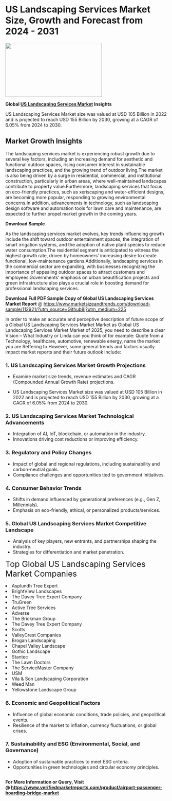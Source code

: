 <H1>US Landscaping Services Market Size, Growth and Forecast from 2024 - 2031</H1><img class="aligncenter size-medium wp-image-584254" src="https://thirdeyenews.in/wp-content/uploads/2024/09/Global-Market-Research-300x168.jpeg" alt="" width="300" height="168" /><p><strong>Global&nbsp;<a href="https://www.marketsizeandtrends.com/download-sample/112921/?utm_source=Github8j?utm_medium=225">US Landscaping Services Market</a> Insights</strong></p><p>US Landscaping Services Market size was valued at USD 105 Billion in 2022 and is projected to reach USD 155 Billion by 2030, growing at a CAGR of 6.05% from 2024 to 2030.</p><p><h2>Market Growth Insights</h2> <p>The landscaping services market is experiencing robust growth due to several key factors, including an increasing demand for aesthetic and functional outdoor spaces, rising consumer interest in sustainable landscaping practices, and the growing trend of outdoor living.The market is also being driven by a surge in residential, commercial, and institutional construction, particularly in urban areas, where well-maintained landscapes contribute to property value.Furthermore, landscaping services that focus on eco-friendly practices, such as xeriscaping and water-efficient designs, are becoming more popular, responding to growing environmental concerns.In addition, advancements in technology, such as landscaping design software and automation tools for lawn care and maintenance, are expected to further propel market growth in the coming years.</p> <p><strong>Download Sample</strong></p> <p>As the landscaping services market evolves, key trends influencing growth include the shift toward outdoor entertainment spaces, the integration of smart irrigation systems, and the adoption of native plant species to reduce water consumption.The residential segment is anticipated to witness the highest growth rate, driven by homeowners’ increasing desire to create functional, low-maintenance gardens.Additionally, landscaping services in the commercial sector are expanding, with businesses recognizing the importance of appealing outdoor spaces to attract customers and employees.Governments' emphasis on urban beautification projects and green infrastructure also plays a crucial role in boosting demand for professional landscaping services.</p> <p><span class=""><strong>Download Full PDF Sample Copy of Global US Landscaping Services Market Report</strong> @ <a href="https://www.marketsizeandtrends.com/download-sample/112921/?utm_source=Github8j?utm_medium=225" target="_blank">https://www.marketsizeandtrends.com/download-sample/112921/?utm_source=Github8j?utm_medium=225</a></span></p><p>In order to make an accurate and perceptive description of future scope of a Global&nbsp;US Landscaping Services Market Market as Global&nbsp;US Landscaping Services Market Market of 2025, you need to describe a clear Vision &ndash; What Industry or Linda can you think of for example: Quote from a Technology, healthcare, automotive, renewable energy, name the market you are Reffering to.However, some general trends and factors usually impact market reports and their future outlook include:</p><h3>1.&nbsp;<strong>US Landscaping Services Market Growth Projections</strong></h3><ul><li>Examine market size trends, revenue estimates and CAGR (Compounded Annual Growth Rate) projections.</li><li><p>US Landscaping Services Market size was valued at USD 105 Billion in 2022 and is projected to reach USD 155 Billion by 2030, growing at a CAGR of 6.05% from 2024 to 2030.</p></li></ul><h3>2.&nbsp;<strong>US Landscaping Services Market Technological Advancements</strong></h3><ul><li>Integration of AI, IoT, blockchain, or automation in the industry.</li><li>Innovations driving cost reductions or improving efficiency.</li></ul><h3>3.&nbsp;<strong>Regulatory and Policy Changes</strong></h3><ul><li>Impact of global and regional regulations, including sustainability and carbon-neutral goals.</li><li>Compliance challenges and opportunities tied to government initiatives.</li></ul><h3>4.&nbsp;<strong>Consumer Behavior Trends</strong></h3><ul><li>Shifts in demand influenced by generational preferences (e.g., Gen Z, Millennials).</li><li>Emphasis on eco-friendly, ethical, or personalized products/services.</li></ul><h3>5.&nbsp;<strong>Global US Landscaping Services Market Competitive Landscape</strong></h3><ul><li>Analysis of key players, new entrants, and partnerships shaping the industry.</li><li>Strategies for differentiation and market penetration.</li></ul><p data-pm-slice="1 1 []"><span style="color: inherit; font-family: inherit; font-size: 25px;">Top Global US Landscaping Services Market Companies</span></p><div class="" data-test-id=""><p><li>Asplundh Tree Expert</li><li> BrightView Landscapes</li><li> The Davey Tree Expert Company</li><li> TruGreen</li><li> Active Tree Services</li><li> Adverse</li><li> The Brickman Group</li><li> The Davey Tree Expert Company</li><li> Scotts</li><li> ValleyCrest Companies</li><li> Brogan Landscaping</li><li> Chapel Valley Landscape</li><li> Gothic Landscape</li><li> Stantec</li><li> The Lawn Doctors</li><li> The ServiceMaster Company</li><li> USM</li><li> Vila & Son Landscaping Corporation</li><li> Weed Man</li><li> Yellowstone Landscape Group</li></p></div><h3>6.&nbsp;<strong>Economic and Geopolitical Factors</strong></h3><ul><li>Influence of global economic conditions, trade policies, and geopolitical events.</li><li>Resilience of the market to inflation, currency fluctuations, or global crises.</li></ul><h3>7.&nbsp;<strong>Sustainability and ESG (Environmental, Social, and Governance)</strong></h3><ul><li>Adoption of sustainable practices to meet ESG criteria.</li><li>Opportunities in green technologies and circular economy principles.</li></ul><h2><strong style="font-size: 14px;">For More Information or Query, Visit @&nbsp;</strong><a style="background-color: #ffffff; font-size: 14px;" href="https://www.marketsizeandtrends.com/report/us-landscaping-services-market/" target="_blank">https://www.verifiedmarketreports.com/product/airport-passenger-boarding-bridge-market</a></h2>